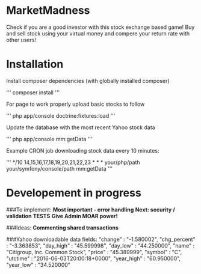MarketMadness
=============

Check if you are a good investor with this stock exchange based game!
Buy and sell stock using your virtual money and compere your return rate with other users!

Installation
============
Install composer dependencies (with globally installed composer)

'''
composer install
'''

For page to work properly upload basic stocks to follow 

'''
php app/console doctrine:fixtures:load
'''

Update the database with the most recent Yahoo stock data

'''
php app/console mm:getData
'''

Example CRON job downloading stock data every 10 minutes:

'''
*/10    14,15,16,17,18,19,20,21,22,23   *       *       *       your/php/path your/symfony/console/path mm:getData
'''

Developement in progress
========================
###To implement:
**Most important - error handling**
**Next: security / validation**
**TESTS**
**Give Admin MOAR power!**

###Ideas:
**Commenting shared transactions**

###Yahoo downloadable data fields:
"change" : "-1.580002",
"chg_percent" : "-3.363853",
"day_high" : "45.599998",
"day_low" : "44.250000",
"name" : "Citigroup, Inc. Common Stock",
"price" : "45.389999",
"symbol" : "C",
"utctime" : "2016-06-03T20:00:18+0000",
"year_high" : "60.950000",
"year_low" : "34.520000"